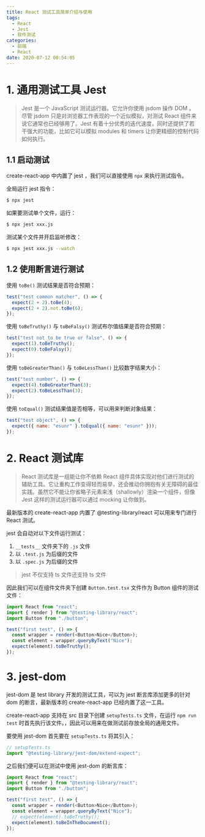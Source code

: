 ```yaml
---
title: React 测试工具简单介绍与使用
tags:
  - React
  - Jest
  - 软件测试
categories:
  - 前端
  - React
date: 2020-07-12 00:54:05
---
```


# 1. 通用测试工具 Jest

> Jest 是一个 JavaScript 测试运行器。它允许你使用 jsdom 操作 DOM 。尽管 jsdom 只是对浏览器工作表现的一个近似模拟，对测试 React 组件来说它通常也已经够用了。Jest 有着十分优秀的迭代速度，同时还提供了若干强大的功能，比如它可以模拟 modules 和 timers 让你更精细的控制代码如何执行。

## 1.1 启动测试

create-react-app 中内置了 jest ，我们可以直接使用 `npx` 来执行测试指令。

全局运行 jest 指令：

```sh
$ npx jest
```

如果要测试单个文件，运行：

```sh
$ npx jest xxx.js
```

测试某个文件并开启监听修改：

```sh
$ npx jest xxx.js --watch
```

## 1.2 使用断言进行测试

使用 `toBe()` 测试结果是否符合预期：

```js
test("test common matcher", () => {
  expect(2 + 2).toBe(4);
  expect(2 + 2).not.toBe(6);
});
```

使用 `toBeTruthy()` 与 `toBeFalsy()` 测试布尔值结果是否符合预期：

```js
test("test not to be true or false", () => {
  expect(1).toBeTruthy();
  expect(0).toBeFalsy();
});
```

使用 `toBeGreaterThan()` 与 `toBeLessThan()` 比较数字结果大小：

```js
test("test number", () => {
  expect(4).toBeGreaterThan(3);
  expect(2).toBeLessThan(3);
});
```

使用 `toEqual()` 测试结果值是否相等，可以用来判断对象结果：

```js
test("test object", () => {
  expect({ name: "esunr" }.toEqual({ name: "esunr" }));
});
```

# 2. React 测试库

> React 测试库是一组能让你不依赖 React 组件具体实现对他们进行测试的辅助工具。它让重构工作变得轻而易举，还会推动你拥抱有关无障碍的最佳实践。虽然它不能让你省略子元素来浅（shallowly）渲染一个组件，但像 Jest 这样的测试运行器可以通过 mocking 让你做到。

最新版本的 create-react-app 内置了 @testing-library/react 可以用来专门进行 React 测试。

jest 会自动对以下文件运行测试：

1. `__tests__` 文件夹下的 `.js` 文件
2. 以 `.test.js` 为后缀的文件
3. 以 `.spec.js` 为后缀的文件

> jest 不仅支持 ts 文件还支持 ts 文件

因此我们可以在组件文件夹下创建 `Button.test.tsx` 文件作为 Button 组件的测试文件：

```js
import React from "react";
import { render } from "@testing-library/react";
import Button from "./button";

test("first test", () => {
  const wrapper = render(<Button>Nice</Button>);
  const element = wrapper.queryByText("Nice");
  expect(element).toBeTruthy();
});
```
# 3. jest-dom

jest-dom 是 test library 开发的测试工具，可以为 jest 断言库添加更多的针对 dom 的断言，最新版本的 create-react-app 已经内置了这一工具。

create-react-app 支持在 src 目录下创建 `setupTests.ts` 文件，在运行 `npm run test` 时首先执行该文件。，因此可以用来在做测试前存放全局的通用文件。

要使用 jest-dom 首先要在 `setupTests.ts` 将其引入：

```ts
// setupTests.ts
import "@testing-library/jest-dom/extend-expect";
```

之后我们便可以在测试中使用 jest-dom 的断言库：

```ts
import React from "react";
import { render } from "@testing-library/react";
import Button from "./button";

test("first test", () => {
  const wrapper = render(<Button>Nice</Button>);
  const element = wrapper.queryByText("Nice");
  // expect(element).toBeTruthy();
  expect(element).toBeInTheDocument();
});
```
